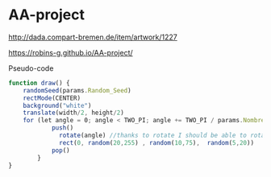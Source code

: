 # AA-project

http://dada.compart-bremen.de/item/artwork/1227

https://robins-g.github.io/AA-project/

Pseudo-code

```ts
function draw() {
    randomSeed(params.Random_Seed)
    rectMode(CENTER)
    background("white")
    translate(width/2, height/2)
    for (let angle = 0; angle < TWO_PI; angle += TWO_PI / params.Nombre) {
            push()
              rotate(angle) //thanks to rotate I should be able to rotate the rectangles so it matches their position from the center
              rect(0, random(20,255) , random(10,75),  random(5,20))
            pop()
        }
}
```
